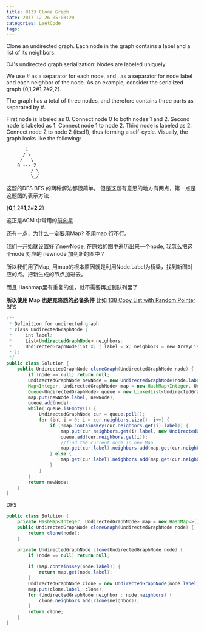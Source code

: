 ```yaml
---
title: 0133 Clone Graph
date: 2017-12-26 05:03:20
categories: LeetCode
tags:
---
```


Clone an undirected graph. Each node in the graph contains a label and a list of its neighbors.


OJ's undirected graph serialization:
Nodes are labeled uniquely.

We use # as a separator for each node, and , as a separator for node label and each neighbor of the node.
As an example, consider the serialized graph {0,1,2#1,2#2,2}.

The graph has a total of three nodes, and therefore contains three parts as separated by #.

First node is labeled as 0. Connect node 0 to both nodes 1 and 2.
Second node is labeled as 1. Connect node 1 to node 2.
Third node is labeled as 2. Connect node 2 to node 2 (itself), thus forming a self-cycle.
Visually, the graph looks like the following:

```text
       1
      / \
     /   \
    0 --- 2
         / \
         \_/
```


这题的DFS BFS 的两种解法都很简单。 但是这题有意思的地方有两点，第一点是 这题图的表示方法

{**0**,1,2#**1**,2#**2**,2}

这正是ACM 中常用的[前向星](http://www.wayne.ink/2017/12/26/Algorithm/Graph-Stroage/)


还有一点，为什么一定要用Map? 不用map 行不行。

我们一开始就设置好了newNode, 在原始的图中遍历出来一个node, 我怎么把这个node 对应的 newnode 加到新的图中？

所以我们用了Map, 用map的根本原因就是利用Node.Label为桥梁，找到新图对应的点。把新生成的节点加进去。

而且 Hashmap里有重复的值，就不需要再加到队列里了

**所以使用 Map 也是克隆题的必备条件** 比如 [138 Copy List with Random Pointer](http://www.wayne.ink/2017/12/26/LeetCode/0138-Copy-List-with-Random-Pointer/)
BFS
```java
/**
 * Definition for undirected graph.
 * class UndirectedGraphNode {
 *     int label;
 *     List<UndirectedGraphNode> neighbors;
 *     UndirectedGraphNode(int x) { label = x; neighbors = new ArrayList<UndirectedGraphNode>(); }
 * };
 */
public class Solution {
    public UndirectedGraphNode cloneGraph(UndirectedGraphNode node) {
        if (node == null) return null;
        UndirectedGraphNode newNode = new UndirectedGraphNode(node.label);
        Map<Integer, UndirectedGraphNode> map = new HashMap<Integer, UndirectedGraphNode>();
        Queue<UndirectedGraphNode> queue = new LinkedList<UndirectedGraphNode>();
        map.put(newNode.label, newNode);
        queue.add(node);
        while(!queue.isEmpty()) {
            UndirectedGraphNode cur = queue.poll();
            for (int i = 0; i < cur.neighbors.size(); i++) {
                if (!map.containsKey(cur.neighbors.get(i).label)) {
                    map.put(cur.neighbors.get(i).label, new UndirectedGraphNode(cur.neighbors.get(i).label));
                    queue.add(cur.neighbors.get(i));
                    //find the current node in new Map
                    map.get(cur.label).neighbors.add(map.get(cur.neighbors.get(i).label));
                } else {
                    map.get(cur.label).neighbors.add(map.get(cur.neighbors.get(i).label));
                }
            }
        }
        return newNode;
    }
}
```

DFS
```java
public class Solution {
    private HashMap<Integer, UndirectedGraphNode> map = new HashMap<>();
    public UndirectedGraphNode cloneGraph(UndirectedGraphNode node) {
        return clone(node);
    }

    private UndirectedGraphNode clone(UndirectedGraphNode node) {
        if (node == null) return null;
        
        if (map.containsKey(node.label)) {
            return map.get(node.label);
        }
        UndirectedGraphNode clone = new UndirectedGraphNode(node.label);
        map.put(clone.label, clone);
        for (UndirectedGraphNode neighbor : node.neighbors) {
            clone.neighbors.add(clone(neighbor));
        }
        return clone;
    }
}
```





